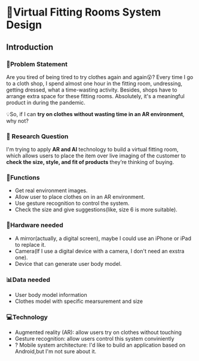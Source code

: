 # 👗Virtual Fitting Rooms System Design
## Introduction
### 💨Problem Statement

Are you tired of being tired to try clothes again and again😮‍?  Every time I go to a cloth shop, I spend almost one hour in the fitting room, undressing, getting dressed, what a time-wasting activity. Besides, shops have to arrange extra space for these fitting rooms. Absolutely, it's a meaningful product in during the pandemic.

💡So, if I can **try on clothes without wasting time in an AR environment**, why not?

### 🔎 Research Question
I'm trying to apply **AR and AI** technology to build a virtual fitting room, which allows users to place the item over live imaging of the customer to **check the size, style, and fit of products** they’re thinking of buying.

### 🚩Functions
- Get real environment images.
- Allow user to place clothes on in an AR environment.
- Use gesture recognition to control the system.
- Check the size and give suggestions(like, size 6 is more suitable).

### 🧱Hardware needed
- A mirror(actually, a digital screen), maybe I could use an iPhone or iPad to replace it.
- Camera(If I use a digital device with a camera, I don't need an exstra one).
- Device that can generate user body model.

### 📊Data needed
- User body model information
- Clothes model with specific mearsurement and size

### 💻Technology
- Augmented reality (AR): allow users try on clothes without touching 
- Gesture recognition: allow users control this system conviniently
- ? Mobile system architecture: I'd like to build an application based on Android,but I'm not sure about it.

